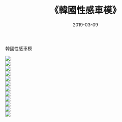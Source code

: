 ﻿---
layout: post
title:  《韓國性感車模》
date:   2019-03-09
img: http://pic.660000.xyz/1:/性感/2019/韓國性感車模/000.jpg
categories: [美女, 清纯, 唯美]
---

韓國性感車模

  ![](http://pic.660000.xyz/1:/性感/2019/韓國性感車模/001.jpg) <br> ![](http://pic.660000.xyz/1:/性感/2019/韓國性感車模/002.jpg) <br> ![](http://pic.660000.xyz/1:/性感/2019/韓國性感車模/003.jpg) <br> ![](http://pic.660000.xyz/1:/性感/2019/韓國性感車模/004.jpg) <br> ![](http://pic.660000.xyz/1:/性感/2019/韓國性感車模/005.jpg) <br> ![](http://pic.660000.xyz/1:/性感/2019/韓國性感車模/006.jpg) <br> ![](http://pic.660000.xyz/1:/性感/2019/韓國性感車模/007.jpg) <br> ![](http://pic.660000.xyz/1:/性感/2019/韓國性感車模/008.jpg) <br> ![](http://pic.660000.xyz/1:/性感/2019/韓國性感車模/009.jpg) <br> ![](http://pic.660000.xyz/1:/性感/2019/韓國性感車模/010.jpg) <br> ![](http://pic.660000.xyz/1:/性感/2019/韓國性感車模/011.jpg) <br> ![](http://pic.660000.xyz/1:/性感/2019/韓國性感車模/012.jpg) <br>